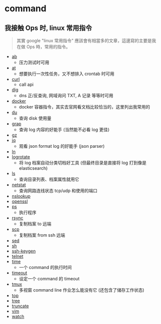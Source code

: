 # command

## 我接触 Ops 时, linux 常用指令

> 其實 google "linux 常用指令" 應該會有相當多的文章，這邊寫的主要是我在做 Ops 時，常用的指令。

- [ab](/ops/linux/command/ab.md#ab)
  - 压力测试时可用
- [at](/ops/linux/command/at.md#at)
  - 想要执行一次性任务，又不想排入 crontab 时可用
- [curl](/ops/linux/command/curl.md#curl)
  - call api
- [dig](/ops/linux/command/dig.md#dig)
  - dns 正/反查询, 网域询问 TXT, A 记录 等等时可用
- [docker](/ops/linux/command/docker.md#docker)
  - docker 容器指令，其实去官网看文档比较恰当的，这里列出我常用的
- [du](/ops/linux/command/du.md#du)
  - 查询 disk 使用量
- [grap](/ops/linux/command/grep.md#grep)
  - 查询 log 内容的好能手 (当然能不必看 log 更佳)
- [gz](/ops/linux/command/gz.md#gz)
- [jq](/ops/linux/command/jq.md#jq)
  - 观看 json format log 的好能手 (json parser)
- [ln](/ops/linux/command/ln.md#ln)
- [logrotate](/ops/linux/command/logrotate.md#logrotate)
  - 将 log 档案自动分类切档好工具 (但最终目录是直接将 log 打到像是 elasticsearch)
- [ls](/ops/linux/command/ls.md#ls)
  - 查询目录列表、档案属性就用它
- [netstat](/ops/linux/command/netstat.md#netstat)
  - 查询网路连线状态 tcp/udp 和使用的端口
- [nslookup](/ops/linux/command/nslookup.md#nslookup)
- [openssl](/ops/linux/command/openssl.md#openssl)
- [ps](/ops/linux/command/ps.md#ps)
  - 执行程序
- [rsync](/ops/linux/command/rsync.md#rsync)
  - 复制档案 to 远端
- [scp](/ops/linux/command/scp.md#scp)
  - 复制档案 from ssh 远端
- [sed](/ops/linux/command/sed.md#sed)
- [sh](/ops/linux/command/sh.md#sh)
- [ssh-keygen](/ops/linux/command/ssh-keygen.md)
- [telnet](/ops/linux/command/telnet.md#telnet)
- [time](/ops/linux/command/time.md#time)
  - 一个 command 的执行时间
- [timeout](/ops/linux/command/timeout.md#timeout)
  - 设定一个 command 的 timeout
- [tmux](/ops/linux/command/tmux.md#tmux)
  - 多视窗 command line 作业怎么能没有它 (还包含了储存工作状态)
- [top](/ops/linux/command/top.md#top)
- [tree](/ops/linux/command/tree.md#tree)
- [truncate](/ops/linux/command/truncate.md#truncate)
- [vim](/ops/linux/command/vim.md#vim)
- [watch](/ops/linux/command/watch.md#watch)
